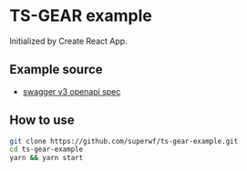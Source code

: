 # TS-GEAR example

Initialized by Create React App.

## Example source

* [swagger v3 openapi spec](https://petstore3.swagger.io/api/v3/openapi.json)

## How to use

```sh
git clone https://github.com/superwf/ts-gear-example.git
cd ts-gear-example
yarn && yarn start
```
